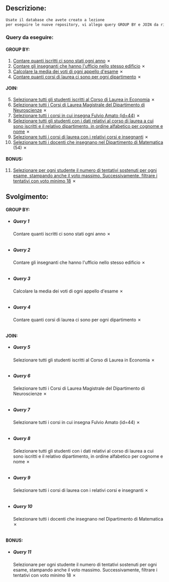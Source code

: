 ## Descrizione:

```txt
Usate il database che avete creato a lezione
per eseguire le nuove repository, vi allego query GROUP BY e JOIN da risolvere..
```

### Query da eseguire:

#### GROUP BY:

1. [Contare quanti iscritti ci sono stati ogni anno](#query-1) &cross;
2. [Contare gli insegnanti che hanno l'ufficio nello stesso edificio](#query-2) &cross;
3. [Calcolare la media dei voti di ogni appello d'esame](#query-3) &cross;
4. [Contare quanti corsi di laurea ci sono per ogni dipartimento](#query-4) &cross;

#### JOIN:

5. [Selezionare tutti gli studenti iscritti al Corso di Laurea in Economia](#query-5) &cross;
6. [Selezionare tutti i Corsi di Laurea Magistrale del Dipartimento di Neuroscienze](#query-6) &cross;
7. [Selezionare tutti i corsi in cui insegna Fulvio Amato (id=44)](#query-7) &cross;
8. [Selezionare tutti gli studenti con i dati relativi al corso di laurea a cui sono iscritti e il relativo dipartimento, in ordine alfabetico per cognome e nome](#query-8) &cross;
9. [Selezionare tutti i corsi di laurea con i relativi corsi e insegnanti](#query-9) &cross;
10. [Selezionare tutti i docenti che insegnano nel Dipartimento di Matematica](#query-10) (54) &cross;

#### BONUS:

11. [Selezionare per ogni studente il numero di tentativi sostenuti per ogni esame, stampando anche il voto massimo. Successivamente, filtrare i tentativi con voto minimo 18](#query-11) &cross;

## Svolgimento:

#### GROUP BY:

- ##### Query 1
  Contare quanti iscritti ci sono stati ogni anno &cross;

```bash

```

- ##### Query 2
  Contare gli insegnanti che hanno l'ufficio nello stesso edificio &cross;

```bash

```

- ##### Query 3
  Calcolare la media dei voti di ogni appello d'esame &cross;

```bash

```

- ##### Query 4
  Contare quanti corsi di laurea ci sono per ogni dipartimento &cross;

```bash

```

#### JOIN:

- ##### Query 5
  Selezionare tutti gli studenti iscritti al Corso di Laurea in Economia &cross;

```bash

```

- ##### Query 6
  Selezionare tutti i Corsi di Laurea Magistrale del Dipartimento di Neuroscienze &cross;

```bash

```

- ##### Query 7
  Selezionare tutti i corsi in cui insegna Fulvio Amato (id=44) &cross;

```bash

```

- ##### Query 8
  Selezionare tutti gli studenti con i dati relativi al corso di laurea a cui sono iscritti e il relativo dipartimento, in ordine alfabetico per cognome e nome &cross;

```bash

```

- ##### Query 9
  Selezionare tutti i corsi di laurea con i relativi corsi e insegnanti &cross;

```bash

```

- ##### Query 10
  Selezionare tutti i docenti che insegnano nel Dipartimento di Matematica &cross;

```bash

```

#### BONUS:

- ##### Query 11
  Selezionare per ogni studente il numero di tentativi sostenuti per ogni esame, stampando anche il voto massimo. Successivamente, filtrare i tentativi con voto minimo 18 &cross;

```bash

```
